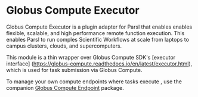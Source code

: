# Globus Compute Executor

Globus Compute Executor is a plugin adapter for Parsl that enables enables flexible,
scalable, and high performance remote function execution. This enables Parsl to run
comples Scientific Workflows at scale from laptops to campus clusters, clouds, and
supercomputers.

This module is a thin wrapper over Globus Compute SDK's [executor interface]
(https://globus-compute.readthedocs.io/en/latest/executor.html),  which is used
for task submission via Globus Compute.

To manage your own compute endpoints where tasks execute , use the companion
[Globus Compute Endpoint](https://pypi.org/project/globus-compute-endpoint/) package.